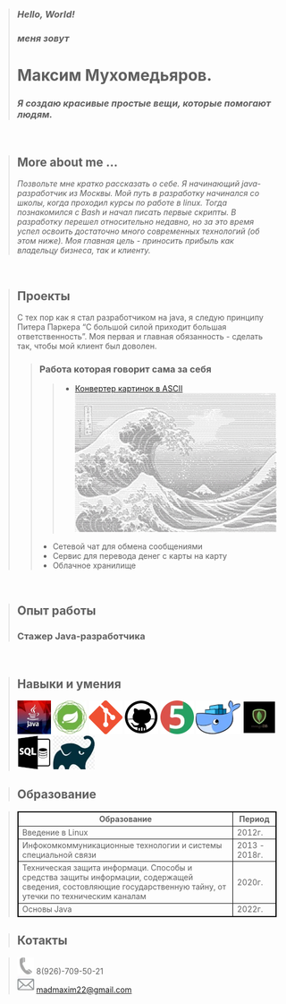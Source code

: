 > ### _Hello, World!_
> ### _меня зовут_
> # **Максим Мухомедьяров**.
> ### _Я создаю красивые простые вещи, которые помогают людям._ 
<br/>

> ## **More about me ...**
> _Позвольте мне кратко рассказать о себе. Я начинающий java-разработчик из Москвы.  Мой путь в разработку начинался со школы, когда проходил курсы по работе в linux. Тогда познакомился с Bash и начал писать первые скрипты. В разработку перешел относительно недавно, но за это время успел освоить достаточно много современных технологий (об этом ниже). Моя главная цель - приносить прибыль как владельцу бизнеса, так и клиенту._
<br/>

> ## **Проекты**
> С тех пор как я стал разработчиком на java, я следую принципу Питера Паркера “С большой силой приходит большая ответственность”. Моя первая и главная обязанность - сделать так, чтобы мой клиент был доволен. 
>> ### **Работа которая говорит сама за себя**
>>> - [Конвертер картинок в ASCII](https://www.java.com/ru/)
>>> ![java](images/sea.jpg)
>> - Сетевой чат для обмена сообщениями  
>> - Сервис для перевода денег с карты на карту
>> - Облачное хранилище 

<br/>

> ## **Опыт работы**
> ### Стажер Java-разработчика
>  
<br/>

> ## **Навыки и умения**
>[![java](images/javaLog.jpg)](https://www.java.com/ru/)
>[![java](images/springLog.webp)](https://spring.io/)
>[![java](images/gitLog.webp)](https://git-scm.com/)
>[![java](images/githubLog.webp)](https://github.com/)
>[![java](images/junit5Log.webp)](https://junit.org/junit5/)
>[![java](images/dockerLog.webp)](https://www.docker.com/)
>[![java](images/mongodbLog.webp)](https://www.mongodb.com/)
>[![java](images/sqlLog.webp)](https://ru.wikipedia.org/wiki/SQL)
>[![java](imageg/../images/GradleLog.webp)](https://gradle.org/)

> ## **Образование**
<blockquote> 
<table border="1" bordercolor="black" width="600" align="centre">
<tr><th>Образование</th>
<th>Период</th></tr>
<tr><td>Введение в Linux</td><td>2012г.</td></tr>
<tr><td>Инфокомкоммуникационные технологии и системы специальной связи</td><td>2013 - 2018г.</td></tr>
<tr><td>Техническая защита информаци. Способы и средства защиты информации, содержащей сведения, состовляющие государственную тайну, от утечки по техническим каналам</td><td>2020г.</td></tr>
<tr><td>Основы Java</td><td>2022г.</td></tr>
</table>
</blockquote>

> ## **Котакты**

>![java](images/telefonLog.webp) 8(926)-709-50-21   
> ![java](images/pochtaLog.webp)  <madmaxim22@gmail.com> 






